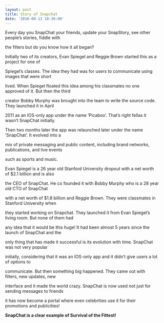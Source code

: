 ```yaml
---
layout: post
title: Story of Snapchat
date: '2016-09-12 18:30:00'
---
```



Every day you SnapChat your friends, update your SnapStory, see other people’s stories, fiddle with

the filters but do you know how it all began?

Initially two of its creators, Evan Spiegel and Reggie Brown started this as a project for one of

Spiegel’s classes. The idea they had was for users to communicate using images that were short

lived. When Spiegel floated this idea among his classmates no one approved of it. But then the third

creator Bobby Murphy was brought into the team to write the source code. They launched it in April

2011 as an IOS-only app under the name ‘Picaboo’. That’s right fellas it wasn’t SnapChat initially.

Then two months later the app was relaunched later under the name ‘SnapChat’. It evolved into a

mix of private messaging and public content, including brand networks, publications, and live events

such as sports and music.

Evan Spiegel is a 26 year old Stanford University dropout with a net worth of $2.1 billion and is also

the CEO of SnapChat. He co founded it with Bobby Murphy who is a 28 year old CTO of SnapChat

with a net worth of $1.8 billion and Reggie Brown. They were classmates in Stanford University when

they started working on Snapchat. They launched it from Evan Spiegel’s living room. But none of them had

any idea that it would be this huge! It had been almost 5 years since the launch of SnapChat and the

only thing that has made it successful is its evolution with time. SnapChat was not very popular

initially, considering that it was an IOS-only app and it didn’t give users a lot of options to

communicate. But then something big happened. They came out with filters, new updates, new

interface and it made the world crazy. SnapChat is now used not just for sending messages to friends

it has now become a portal where even celebrities use it for their promotions and publicities!



**SnapChat is a clear example of Survival of the Fittest!**